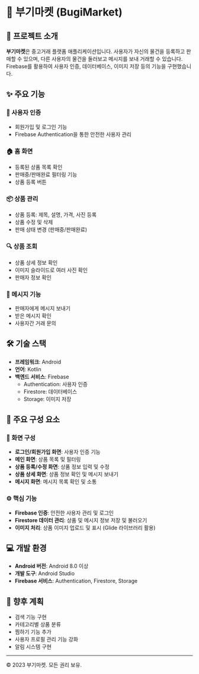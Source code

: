 # 🛒 부기마켓 (BugiMarket)

## 📱 프로젝트 소개

**부기마켓**은 중고거래 플랫폼 애플리케이션입니다. 사용자가 자신의 물건을 등록하고 판매할 수 있으며, 다른 사용자의 물건을 둘러보고 메시지를 보내 거래할 수 있습니다. Firebase를 활용하여 사용자 인증, 데이터베이스, 이미지 저장 등의 기능을 구현했습니다.

## ✨ 주요 기능

### 👤 사용자 인증
- 회원가입 및 로그인 기능
- Firebase Authentication을 통한 안전한 사용자 관리

### 🏠 홈 화면
- 등록된 상품 목록 확인
- 판매중/판매완료 필터링 기능
- 상품 등록 버튼

### 📦 상품 관리
- 상품 등록: 제목, 설명, 가격, 사진 등록
- 상품 수정 및 삭제
- 판매 상태 변경 (판매중/판매완료)

### 🔍 상품 조회
- 상품 상세 정보 확인
- 이미지 슬라이드로 여러 사진 확인
- 판매자 정보 확인

### 💬 메시지 기능
- 판매자에게 메시지 보내기
- 받은 메시지 확인
- 사용자간 거래 문의

## 🛠️ 기술 스택

- **프레임워크**: Android
- **언어**: Kotlin
- **백엔드 서비스**: Firebase
  - Authentication: 사용자 인증
  - Firestore: 데이터베이스
  - Storage: 이미지 저장

## 📂 주요 구성 요소

### 📱 화면 구성
- **로그인/회원가입 화면**: 사용자 인증 기능
- **메인 화면**: 상품 목록 및 필터링
- **상품 등록/수정 화면**: 상품 정보 입력 및 수정
- **상품 상세 화면**: 상품 정보 확인 및 메시지 보내기
- **메시지 화면**: 메시지 목록 확인 및 소통

### ⚙️ 핵심 기능
- **Firebase 인증**: 안전한 사용자 관리 및 로그인
- **Firestore 데이터 관리**: 상품 및 메시지 정보 저장 및 불러오기
- **이미지 처리**: 상품 이미지 업로드 및 표시 (Glide 라이브러리 활용)

## 💻 개발 환경

- **Android 버전**: Android 8.0 이상
- **개발 도구**: Android Studio
- **Firebase 서비스**: Authentication, Firestore, Storage

## 🚀 향후 계획

- 검색 기능 구현
- 카테고리별 상품 분류
- 찜하기 기능 추가
- 사용자 프로필 관리 기능 강화
- 알림 시스템 구현

---

© 2023 부기마켓. 모든 권리 보유.